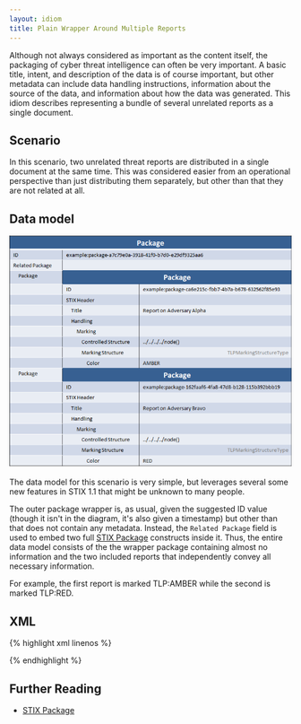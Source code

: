 ```yaml
---
layout: idiom
title: Plain Wrapper Around Multiple Reports
---
```


Although not always considered as important as the content itself, the packaging of cyber threat intelligence can often be very important. A basic title, intent, and description of the data is of course important, but other metadata can include data handling instructions, information about the source of the data, and information about how the data was generated. This idiom describes representing a bundle of several unrelated reports as a single document.

## Scenario

In this scenario, two unrelated threat reports are distributed in a single document at the same time. This was considered easier from an operational perspective than just distributing them separately, but other than that they are not related at all.

## Data model

<img src="diagram.png" alt="Wrapper around packages" class="aside-text" />

The data model for this scenario is very simple, but leverages several some new features in STIX 1.1 that might be unknown to many people.

The outer package wrapper is, as usual, given the suggested ID value (though it isn't in the diagram, it's also given a timestamp) but other than that does not contain any metadata. Instead, the `Related Package` field is used to embed two full [STIX Package](/documentation/stix/STIXType) constructs inside it. Thus, the entire data model consists of the the wrapper package containing almost no information and the two included reports that independently convey all necessary information.

For example, the first report is marked TLP:AMBER while the second is marked TLP:RED.

## XML

{% highlight xml linenos %}

{% endhighlight %}


## Further Reading

* [STIX Package](/documentation/stix/STIXType)